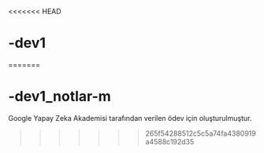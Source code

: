 <<<<<<< HEAD
# -dev1
=======
# -dev1_notlar-m
Google Yapay Zeka Akademisi tarafından verilen ödev için oluşturulmuştur.
>>>>>>> 265f54288512c5c5a74fa4380919a4588c192d35
